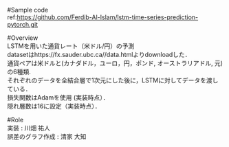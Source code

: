 #Sample code  
ref:https://github.com/Ferdib-Al-Islam/lstm-time-series-prediction-pytorch.git

#Overview  
LSTMを用いた通貨レート（米ドル/円）の予測  
datasetはhttps://fx.sauder.ubc.ca//data.htmlよりdownloadした．  
通貨ペアは米ドルと(カナダドル，ユーロ，円，ポンド, オーストラリアドル, 元)の6種類.  
それぞれのデータを全結合層で1次元にした後に，LSTMに対してデータを渡している．  
損失関数はAdamを使用 (実装時点）．  
隠れ層数は16に設定（実装時点）．  

#Role  
実装 : 川畑 祐人  
誤差のグラフ作成 : 清家 大知
